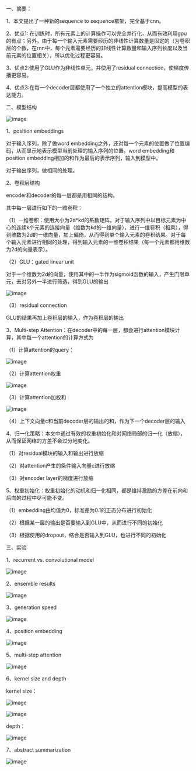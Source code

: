 一、摘要：

1、本文提出了一种新的sequence to sequence框架，完全基于cnn。

2、优点1: 在训练时，所有元素上的计算操作可以完全并行化，从而有效利用gpu的有点；另外，由于每一个输入元素需要经历的非线性计算数量是固定的（为卷积层的个数，在rnn中，每个元素需要经历的非线性计算数量和输入序列长度以及当前元素的位置相关），所以优化过程更容易。

3、优点2:使用了GLU作为非线性单元，并使用了residual connection，使梯度传播更容易。

4、优点3:在每一个decoder层都使用了一个独立的attention模块，提高模型的表达能力。

二、模型结构

![image](https://github.com/shiyanwudi922/paper_summary/blob/master/picture/ConvolutionalSequenceToSequenceLearning/figure1.png)

1、position embeddings

对于输入序列，除了做word embedding之外，还对每一个元素的位置做了位置编码，从而显示地表示模型当前处理的输入序列的位置。word embedding和position embedding相加的和作为最后的表示序列，输入到模型中。

对于输出序列，做相同的处理。

2、卷积层结构

encoder和decoder的每一层都是用相同的结构。

其中每一层进行如下的一维卷积：

（1）一维卷积：使用大小为2d*kd的系数矩阵，对于输入序列中以目标元素为中心的连续k个元素的连接向量（维数为kd的一维向量），进行一维卷积（相乘），得到维数为2d的一维向量，加上偏倚，从而得到单个输入元素的卷积结果。对于每个输入元素进行相同的处理，得到输入元素的一维卷积结果（每一个元素都用维数为2d的向量表示）。

（2）GLU：gated linear unit

对于一个维数为2d的向量，使用其中的一半作为sigmoid函数的输入，产生门限单元，去对另外一半进行筛选，得到GLU的输出

![image](https://github.com/shiyanwudi922/paper_summary/blob/master/picture/ConvolutionalSequenceToSequenceLearning/equation_GLU.png)

（3）residual connection

GLU的结果再加上卷积层的输入，作为卷积层的输出

3、Multi-step Attention：在decoder中的每一层，都会进行attention模块计算，其中每一个attention的计算方式为

（1）计算attention的query：

![image](https://github.com/shiyanwudi922/paper_summary/blob/master/picture/ConvolutionalSequenceToSequenceLearning/equation_1.png)

（2）计算attention权重

![image](https://github.com/shiyanwudi922/paper_summary/blob/master/picture/ConvolutionalSequenceToSequenceLearning/attention_score.png)

（3）计算attention加权和

![image](https://github.com/shiyanwudi922/paper_summary/blob/master/picture/ConvolutionalSequenceToSequenceLearning/equation_2.png)

（4）上下文向量c和当前decoder层的输出的和，作为下一个decoder层的输入

4、归一化策略：本文中通过有效的权重初始化和对网络局部的归一化（放缩），从而保证网络的方差不会过分地变化。

（1）对residual模块的输入和输出进行放缩

（2）对attention产生的条件输入向量c进行放缩

（3）对encoder layer的梯度进行放缩

5、权重初始化：权重初始化的动机和归一化相同，都是维持激励的方差在前向和后向的过程中尽可能不变。

（1）embedding由均值为0，标准差为0.1的正态分布进行初始化

（2）根据某一层的输出是否要输入到GLU中，从而进行不同的初始化

（3）根据使用的dropout，结合是否输入到GLU，也进行不同的初始化

三、实验

1、recurrent vs. convolutional model

![image](https://github.com/shiyanwudi922/paper_summary/blob/master/picture/ConvolutionalSequenceToSequenceLearning/table1.png)

2、ensemble results

![image](https://github.com/shiyanwudi922/paper_summary/blob/master/picture/ConvolutionalSequenceToSequenceLearning/table2.png)

3、generation speed

![image](https://github.com/shiyanwudi922/paper_summary/blob/master/picture/ConvolutionalSequenceToSequenceLearning/table3.png)



4、position embedding

![image](https://github.com/shiyanwudi922/paper_summary/blob/master/picture/ConvolutionalSequenceToSequenceLearning/table4.png)

5、multi-step attention

![image](https://github.com/shiyanwudi922/paper_summary/blob/master/picture/ConvolutionalSequenceToSequenceLearning/table5.png)

6、kernel size and depth

kernel size：

![image](https://github.com/shiyanwudi922/paper_summary/blob/master/picture/ConvolutionalSequenceToSequenceLearning/table7.png)

![image](https://github.com/shiyanwudi922/paper_summary/blob/master/picture/ConvolutionalSequenceToSequenceLearning/table8.png)

depth：

![image](https://github.com/shiyanwudi922/paper_summary/blob/master/picture/ConvolutionalSequenceToSequenceLearning/figure2.png)

7、abstract summarization

![image](https://github.com/shiyanwudi922/paper_summary/blob/master/picture/ConvolutionalSequenceToSequenceLearning/table6.png)

